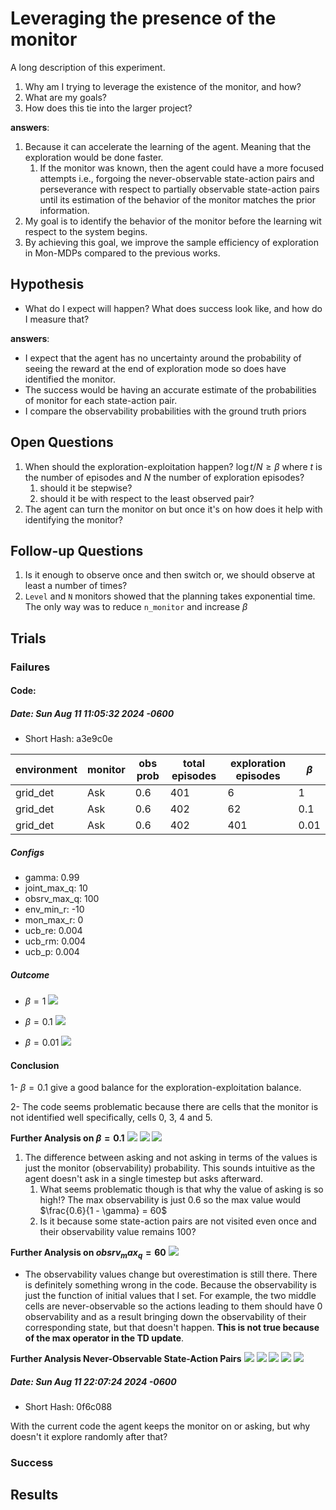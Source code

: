 # Leveraging the presence of the monitor

A long description of this experiment.

1. Why am I trying to leverage the existence of the monitor, and how?
2. What are my goals?
3. How does this tie into the larger project?

**answers**:

1. Because it can accelerate the learning of the agent. Meaning that the exploration would be done faster.
    1. If the monitor was known, then the agent could have a more focused attempts i.e., forgoing the never-observable
       state-action pairs and perseverance with respect to partially observable state-action pairs until its estimation
       of the behavior of the monitor matches the prior information.
2. My goal is to identify the behavior of the monitor before the learning wit respect to the system begins.
3. By achieving this goal, we improve the sample efficiency of exploration in Mon-MDPs compared to the previous works.

## Hypothesis

- What do I expect will happen?
  What does success look like, and how do I measure that?

**answers**:

- I expect that the agent has no uncertainty around the probability of seeing the reward at the end of exploration mode
  so does have identified the monitor.
- The success would be having an accurate estimate of the probabilities of monitor for each state-action pair.
- I compare the observability probabilities with the ground truth priors

## Open Questions

1) When should the exploration-exploitation happen? $\log{t} / N \geq \beta$ where $t$ is the number of episodes and $N$
   the number of exploration episodes?
    1. should it be stepwise?
    2. should it be with respect to the least observed pair?
2) The agent can turn the monitor on but once it's on how does it help with identifying the monitor?

## Follow-up Questions

1) Is it enough to observe once and then switch or, we should observe at least a number of times?
2) `Level` and `N` monitors showed that the planning takes exponential time. The only way was to reduce `n_monitor` and increase $\beta$

## Trials

### Failures

#### Code:

##### Date:   Sun Aug 11 11:05:32 2024 -0600

- Short Hash: a3e9c0e

| environment | monitor | obs prob | total episodes | exploration episodes | $\beta$ |
|-------------|---------|----------|----------------|----------------------|---------|
| grid_det    | Ask     | 0.6      | 401            | 6                    | 1       |
| grid_det    | Ask     | 0.6      | 402            | 62                   | 0.1     |
| grid_det    | Ask     | 0.6      | 402            | 401                  | 0.01    |

##### Configs

- gamma: 0.99
- joint_max_q: 10
- obsrv_max_q: 100
- env_min_r: -10
- mon_max_r: 0
- ucb_re: 0.004
- ucb_rm: 0.004
- ucb_p: 0.004

##### Outcome

- $\beta = 1$
  ![](trials/penalty_ask_0.6_beta_1.jpg)
- $\beta = 0.1$
  ![](trials/penalty_ask_0.6_beta_0.1.jpg)

- $\beta = 0.01$
  ![](trials/penalty_ask_0.6_beta_0.01.jpg)

#### Conclusion

1- $\beta = 0.1$ give a good balance for the exploration-exploitation balance.

2- The code seems problematic because there are cells that the monitor is not identified well specifically, cells 0, 3,
4 and 5.

**Further Analysis on $\beta = 0.1$**
![](trials/penalty_ask_0.6_beta_0.1_rwd_model.jpg)
![](trials/penalty_ask_0.6_beta_0.1_ask_obsrv_value.jpg)
![](trials/penalty_ask_0.6_beta_0.1_notask_obsrv_value.jpg)

1. The difference between asking and not asking in terms of the values is just the monitor (observability) probability.
   This sounds intuitive as the agent doesn't ask in a single timestep but asks afterward.
    1. What seems problematic though is that why the value of asking is so high!? The max observability is just 0.6 so
       the max value would $\frac{0.6}{1 - \gamma} = 60$
    2. Is it because some state-action pairs are not visited even once and their observability value remains 100?

**Further Analysis on $obsrv_max_q = 60$**
![](trials/penalty_ask_0.6_beta_0.1_q_obsrv_max_60_ask_obsrv_value.jpg)

- The observability values change but overestimation is still there. There is definitely something wrong in the code.
  Because the observability is just the function of initial values that I set. For example, the two middle cells are
  never-observable so the actions leading to them should have 0 observability and as a result bringing down the
  observability of their corresponding state, but that doesn't happen. **This is not true because of the max operator in
  the TD update**.

**Further Analysis Never-Observable State-Action Pairs**
![](trials/penalty_ask_0.6_beta_0.1_q_obsrv_max_60_monitor_right_action.jpg)
![](trials/penalty_ask_0.6_beta_0.1_q_obsrv_max_60_monitor_left_action.jpg)
![](trials/penalty_ask_0.6_beta_0.1_q_obsrv_max_60_monitor_down_action.jpg)
![](trials/penalty_ask_0.6_beta_0.1_q_obsrv_max_60_monitor_up_action.jpg)
![](trials/penalty_ask_0.6_beta_0.1_q_obsrv_max_60_monitor_stay_action.jpg)

##### Date:   Sun Aug 11 22:07:24 2024 -0600

- Short Hash: 0f6c088

With the current code the agent keeps the monitor on or asking, but why doesn't it explore randomly after that?


### Success

## Results